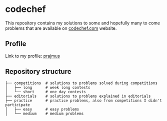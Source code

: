 codechef
========

This repository contains my solutions to some and hopefully many to come problems that are available on
[codechef.com](codechef.com) website.

## Profile ##

Link to my profile: [prajmus](http://www.codechef.com/users/prajmus)

## Repository structure ##

    ├── competitions  # solutions to problems solved during competitions
    │   ├── long      # week long contests
    │   └── short     # one day contests
    ├── editorials    # solutions to problems explained in editorials
    ├── practice      # practice problems, also from competitions I didn't participate
    │   ├── easy      # easy problems
    │   └── medium    # medium problems

